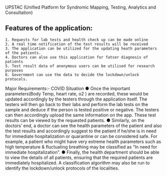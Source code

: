 UPSTAC (Unified Platform for Syndromic Mapping, Testing, Analytics and Consultation)

Features of the application:
-------------------------------
	1. Requests for lab tests and health check up can be made online
	2. A real time notification of the test results will be received
	3. The application can be utilized for the updating heath parameters of the patients.
	4. Doctors can also use this application for fatser diagnosis of patients
	5. Test result data of anonymous users can be utilised for research purposes
	6. Government can use the data to decide the lockdown/unlock protocols.

Major Requirements:- COVID Situation
  ● Once the important parameters(Body Temp, heart rate, o2 ) are recorded, these would be updated accordingly by the testers through the application itself. The testers will then go back to their labs and perform the lab tests on the sample and deduce if the person is tested positive or negative.
  The testers can then accordingly upload the same information on the app.
  These test results can be viewed by the requested patients.
  ● Similarly, on the doctors’ end, a doctor can see the health parameters of the patient and also the test results and accordingly suggest to the patient if he/she is in need for immediate hospitalization or quarantine or can be considered safe. For example, a patient who might have very extreme health parameters such as high temperature & fluctuating breathing may be classified as “In need for immediate hospitalization”.
  ● Finally, the health department should be able to view the details of all patients, ensuring that the required patients are immediately hospitalized. A classification algorithm may also be run to identify the lockdown/unlock protocols of the localities.
